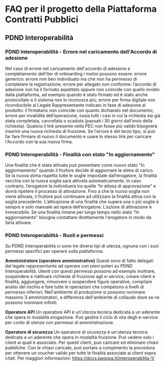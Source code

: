 # FAQ per il progetto della Piattaforma Contratti Pubblici

## PDND Interoperabilità

### PDND Interoperabilità - Errore nel caricamento dell'Accordo di adesione

Nel caso di errore nel caricamento dell'accordo di adesione a completamento dell'iter di onboarding i motivi possono essere:
errore generico: errore non ben individuato ma che non ha permesso di completare la registrazione;
errore per allegato non conforme: l’accordo di adesione non ha il formato aspettato oppure non coincide con quello inviato dalla piattaforma, ad esempio quando è stato firmato ed è stato anche protocollato e il sistema non lo riconosce più;
errore per firma digitale non riconducibile al Legale Rappresentante indicato in fase di adesione al prodotto: il firmatario non coincide con quanto dichiarato nel documento;
errore per invalidità dell’operazione, ossia tutti i casi in cui la richiesta sia già stata completata, cancellata o scaduta (passati i 30 giorni dall’invio della richiesta).
Qualora il link presente nella PEC non fosse più valido bisognerà inserire una nuova richiesta di fruizione.
Se l'errore è del terzo tipo, si può far fare firmare di nuovo il documento e usare lo stesso link per caricare l'Accordo con la sua nuova firma.

### PDND Interoperabilità - Finalità con stato "In aggiornamento"

Una finalità che è stata attivata può presentare come nuovo stato "In aggiornamento" quando il fruitore decide di aggiornare la stima di carico. Se la nuova stima rispetta tutte le soglie impostate dall’erogatore, la finalità vecchia con la nuova soglia sarà attivata automaticamente. In caso contrario, l’erogatore la individuerà tra quelle “In attesa di approvazione” e dovrà ripetere il processo di attivazione. Fino a che la nuova soglia non viene attivata, il fruitore può continuare ad utilizzare la finalità attiva con la soglia precedente.
L’attivazione di una finalità che supera una o più soglie è sempre e solo manuale ad opera dell’erogatore. L’azione di attivazione è irreversibile.
Se una finalità rimane per lungo tempo nello stato "In aggiornamento" bisogna contattare direttamente l'erogatore in modo da farla attivare.

### PDND Interoperabilità - Ruoli e permessi

Su PDND Interoperabilità ci sono tre diversi tipi di utenza, ognuna con i suoi permessi specifici per operare sulla piattaforma:

**Amministratore (operatore amministrativo)**
Questi sono di fatto delegati dal legale rappresentante ad operare con pieni poteri su PDND Interoperabilità. Utenti con questi permessi possono ad esempio inoltrare, sospendere e riattivare richieste di fruizione agli e-service, creare client e finalità, aggiungere, rimuovere o sospendere figure operative, compilare analisi del rischio e fare tutte le operazioni che competono a livelli di permesso inferiori.
Nell'ambiente di produzione si possono nominare massimo 3 amministratori, a differenza dell'ambiente di collaudo dove se ne possono nominare infiniti.

**Operatore API**
Un operatore API è un'utenza tecnica dedicata a un aderente che opera in modalità erogazione. Può gestire il ciclo di vita degli e-service per conto di utenze con permessi di amministrazione.

**Operatore di sicurezza**
Un operatore di sicurezza è un'utenza tecnica dedicata a un aderente che opera in modalità fruizione. Può vedere solo i client ai quali è associato. Per questi client, può caricare ed eliminare chiavi pubbliche. Con le chiavi caricate, può portare a compimento la procedura per ottenere un voucher valido per tutte le finalità associate ai client sopra citati.
Per maggiori informazioni: https://docs.pagopa.it/interoperabilita-1/
